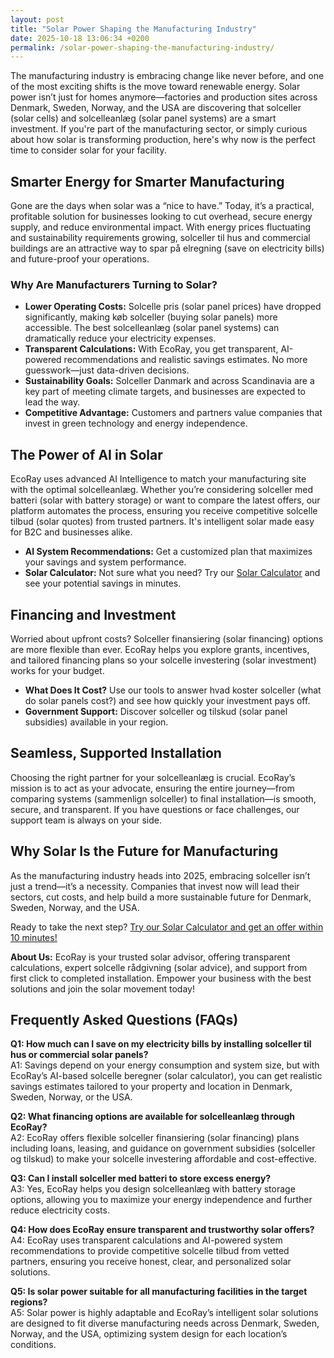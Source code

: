 ```yaml
---
layout: post
title: "Solar Power Shaping the Manufacturing Industry"
date: 2025-10-18 13:06:34 +0200
permalink: /solar-power-shaping-the-manufacturing-industry/
---
```

The manufacturing industry is embracing change like never before, and one of the most exciting shifts is the move toward renewable energy. Solar power isn’t just for homes anymore—factories and production sites across Denmark, Sweden, Norway, and the USA are discovering that solceller (solar cells) and solcelleanlæg (solar panel systems) are a smart investment. If you're part of the manufacturing sector, or simply curious about how solar is transforming production, here's why now is the perfect time to consider solar for your facility.

## Smarter Energy for Smarter Manufacturing

Gone are the days when solar was a “nice to have.” Today, it’s a practical, profitable solution for businesses looking to cut overhead, secure energy supply, and reduce environmental impact. With energy prices fluctuating and sustainability requirements growing, solceller til hus and commercial buildings are an attractive way to spar på elregning (save on electricity bills) and future-proof your operations.

### Why Are Manufacturers Turning to Solar?

- **Lower Operating Costs:** Solcelle pris (solar panel prices) have dropped significantly, making køb solceller (buying solar panels) more accessible. The best solcelleanlæg (solar panel systems) can dramatically reduce your electricity expenses.
- **Transparent Calculations:** With EcoRay, you get transparent, AI-powered recommendations and realistic savings estimates. No more guesswork—just data-driven decisions.
- **Sustainability Goals:** Solceller Danmark and across Scandinavia are a key part of meeting climate targets, and businesses are expected to lead the way.
- **Competitive Advantage:** Customers and partners value companies that invest in green technology and energy independence.

## The Power of AI in Solar

EcoRay uses advanced AI Intelligence to match your manufacturing site with the optimal solcelleanlæg. Whether you’re considering solceller med batteri (solar with battery storage) or want to compare the latest offers, our platform automates the process, ensuring you receive competitive solcelle tilbud (solar quotes) from trusted partners. It's intelligent solar made easy for B2C and businesses alike.

- **AI System Recommendations:** Get a customized plan that maximizes your savings and system performance.
- **Solar Calculator:** Not sure what you need? Try our [Solar Calculator](https://ecoray.dk/en/calculator) and see your potential savings in minutes.

## Financing and Investment

Worried about upfront costs? Solceller finansiering (solar financing) options are more flexible than ever. EcoRay helps you explore grants, incentives, and tailored financing plans so your solcelle investering (solar investment) works for your budget.

- **What Does It Cost?** Use our tools to answer hvad koster solceller (what do solar panels cost?) and see how quickly your investment pays off.
- **Government Support:** Discover solceller og tilskud (solar panel subsidies) available in your region.

## Seamless, Supported Installation

Choosing the right partner for your solcelleanlæg is crucial. EcoRay’s mission is to act as your advocate, ensuring the entire journey—from comparing systems (sammenlign solceller) to final installation—is smooth, secure, and transparent. If you have questions or face challenges, our support team is always on your side.

## Why Solar Is the Future for Manufacturing

As the manufacturing industry heads into 2025, embracing solceller isn’t just a trend—it’s a necessity. Companies that invest now will lead their sectors, cut costs, and help build a more sustainable future for Denmark, Sweden, Norway, and the USA.

Ready to take the next step? [Try our Solar Calculator and get an offer within 10 minutes!](https://ecoray.dk/en/calculator)

**About Us:** EcoRay is your trusted solar advisor, offering transparent calculations, expert solcelle rådgivning (solar advice), and support from first click to completed installation. Empower your business with the best solutions and join the solar movement today!

## Frequently Asked Questions (FAQs)

**Q1: How much can I save on my electricity bills by installing solceller til hus or commercial solar panels?**  
A1: Savings depend on your energy consumption and system size, but with EcoRay’s AI-based solcelle beregner (solar calculator), you can get realistic savings estimates tailored to your property and location in Denmark, Sweden, Norway, or the USA.

**Q2: What financing options are available for solcelleanlæg through EcoRay?**  
A2: EcoRay offers flexible solceller finansiering (solar financing) plans including loans, leasing, and guidance on government subsidies (solceller og tilskud) to make your solcelle investering affordable and cost-effective.

**Q3: Can I install solceller med batteri to store excess energy?**  
A3: Yes, EcoRay helps you design solcelleanlæg with battery storage options, allowing you to maximize your energy independence and further reduce electricity costs.

**Q4: How does EcoRay ensure transparent and trustworthy solar offers?**  
A4: EcoRay uses transparent calculations and AI-powered system recommendations to provide competitive solcelle tilbud from vetted partners, ensuring you receive honest, clear, and personalized solar solutions.

**Q5: Is solar power suitable for all manufacturing facilities in the target regions?**  
A5: Solar power is highly adaptable and EcoRay’s intelligent solar solutions are designed to fit diverse manufacturing needs across Denmark, Sweden, Norway, and the USA, optimizing system design for each location’s conditions.

<script type="application/ld+json">
{
  "@context": "https://schema.org",
  "@type": "BlogPosting",
  "headline": "Solar Power Shaping the Manufacturing Industry",
  "description": "Explore how solar power and AI-driven solcelleanlæg are transforming the manufacturing industry in Denmark, Sweden, Norway, and the USA with cost savings, sustainability, and innovative financing options.",
  "author": {
    "@type": "Person",
    "name": "EcoRay"
  },
  "publisher": {
    "@type": "Organization",
    "name": "EcoRay",
    "logo": {
      "@type": "ImageObject",
      "url": "https://ecoray.dk/logo.png"
    }
  },
  "mainEntityOfPage": {
    "@type": "WebPage",
    "@id": "https://ecoray.dk/blog/solar-power-manufacturing"
  },
  "datePublished": "2024-06-01",
  "dateModified": "2024-06-01"
}
</script>

<script type="application/ld+json">
{
  "@context": "https://schema.org",
  "@type": "FAQPage",
  "mainEntity": [
    {
      "@type": "Question",
      "name": "How much can I save on my electricity bills by installing solceller til hus or commercial solar panels?",
      "acceptedAnswer": {
        "@type": "Answer",
        "text": "Savings depend on your energy consumption and system size, but with EcoRay’s AI-based solcelle beregner (solar calculator), you can get realistic savings estimates tailored to your property and location in Denmark, Sweden, Norway, or the USA."
      }
    },
    {
      "@type": "Question",
      "name": "What financing options are available for solcelleanlæg through EcoRay?",
      "acceptedAnswer": {
        "@type": "Answer",
        "text": "EcoRay offers flexible solceller finansiering (solar financing) plans including loans, leasing, and guidance on government subsidies (solceller og tilskud) to make your solcelle investering affordable and cost-effective."
      }
    },
    {
      "@type": "Question",
      "name": "Can I install solceller med batteri to store excess energy?",
      "acceptedAnswer": {
        "@type": "Answer",
        "text": "Yes, EcoRay helps you design solcelleanlæg with battery storage options, allowing you to maximize your energy independence and further reduce electricity costs."
      }
    },
    {
      "@type": "Question",
      "name": "How does EcoRay ensure transparent and trustworthy solar offers?",
      "acceptedAnswer": {
        "@type": "Answer",
        "text": "EcoRay uses transparent calculations and AI-powered system recommendations to provide competitive solcelle tilbud from vetted partners, ensuring you receive honest, clear, and personalized solar solutions."
      }
    },
    {
      "@type": "Question",
      "name": "Is solar power suitable for all manufacturing facilities in the target regions?",
      "acceptedAnswer": {
        "@type": "Answer",
        "text": "Solar power is highly adaptable and EcoRay’s intelligent solar solutions are designed to fit diverse manufacturing needs across Denmark, Sweden, Norway, and the USA, optimizing system design for each location’s conditions."
      }
    }
  ]
}
</script>